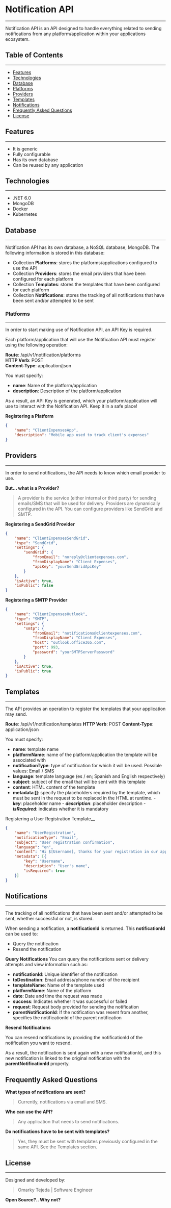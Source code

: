 # Notification API
___
Notification API is an API designed to handle everything related to sending notifications from any platform/application within your applications ecosystem.

## Table of Contents
___
* [Features](#features)
* [Technologies](#technologies)
* [Database](#database)
* [Platforms](#platforms)
* [Providers](#providers)
* [Templates](#templates)
* [Notifications](#notifications)
* [Frequently Asked Questions](#frequently-asked-questions)
* [License](#license)

## Features
___
- It is generic
- Fully configurable
- Has its own database
- Can be reused by any application


## Technologies
___
- .NET 6.0
- MongoDB
- Docker
- Kubernetes

## Database
___
Notification API has its own database, a NoSQL database, MongoDB.
The following information is stored in this database:
- Collection __Platforms__: stores the platforms/applications configured to use the API
- Collection __Providers__: stores the email providers that have been configured for each platform
- Collection __Templates__: stores the templates that have been configured for each platform
- Collection __Notifications__: stores the tracking of all notifications that have been sent and/or attempted to be sent

### Platforms
___
In order to start making use of Notification API, an API Key is required.

Each platform/application that will use the Notification API must register using the following operation:

__Route__: /api/v1/notification/platforms  
__HTTP Verb__: POST  
__Content-Type__: application/json

You must specify:
- __name__: Name of the platform/application
- __description__: Description of the platform/application

As a result, an API Key is generated, which your platform/application will use to interact with the Notification API. Keep it in a safe place!


__Registering a Platform__
```json
{
    "name": "ClientExpensesApp",
    "description": "Mobile app used to track client's expenses"
}
```



## Providers
___
In order to send notifications, the API needs to know which email provider to use.

__But... what is a Provider?__
> A provider is the service (either internal or third party) for sending emails/SMS that will be used for delivery. Providers are dynamically configured in the API. You can configure providers like SendGrid and SMTP.



__Registering a SendGrid Provider__
```json
{
    "name": "ClientExpensesSendGrid",
    "type": "SendGrid",
    "settings": {
        "sendGrid": {
            "fromEmail": "noreply@clientexpenses.com",
            "fromDisplayName": "Client Expenses",
            "apiKey": "yourSendGridApiKey"
        }
    },
    "isActive": true,
    "isPublic": false
}
```

__Registering a SMTP Provider__
```json
{
    "name": "ClientExpensesOutlook",
    "type": "SMTP",
    "settings": {
        "smtp": {
            "fromEmail": "notifications@clientexpenses.com",
            "fromDisplayName": "Client Expenses",
            "host": "outlook.office365.com",
            "port": 993,
            "password": "yourSMTPServerPassword"
        }
    },
    "isActive": true,
    "isPublic": true
}
```


## Templates
___
The API provides an operation to register the templates that your application may send.

__Route__: /api/v1/notification/templates
__HTTP Verb__: POST
__Content-Type__: application/json

You must specify:
* __name__: template name
* __platformName__: name of the platform/application the template will be associated with
* __notificationType__: type of notification for which it will be used. Possible values: Email / SMS
* __language__: template language (es / en; Spanish and English respectively)
* __subject__: subject of the email that will be sent with this template
* __content__: HTML content of the template
* __metadata []__: specify the placeholders required by the template, which must be sent in the request to be replaced in the HTML at runtime.
		- ___key___: placeholder name
		- ___description___: placeholder description
		- ___isRequired___: indicates whether it is mandatory

Registering a User Registration Template__
```json
{
    "name": "UserRegistration",
    "notificationType": "Email",
    "subject": "User registration confirmation",
    "language": "en",
    "content": "Hi $[Username], thanks for your registration in our app!",
	"metadata": [{
        "key": "Username",
        "description": "User's name",
        "isRequired": true
    }]
}
```

## Notifications
___
The tracking of all notifications that have been sent and/or attempted to be sent, whether successful or not, is stored.

When sending a notification, a __notificationId__ is returned.
This __notificationId__ can be used to:
- Query the notification
- Resend the notification

__Query Notifications__
You can query the notifications sent or delivery attempts and view information such as:

- __notificationId__: Unique identifier of the notification
- __toDestination__: Email address/phone number of the recipient
- __templateName__: Name of the template used
- __platformName__: Name of the platform
- __date__: Date and time the request was made
- __success__: Indicates whether it was successful or failed
- __request__: Request body provided for sending the notification
- __parentNotificationId__: If the notification was resent from another, specifies the notificationId of the parent notification


__Resend Notifications__

You can resend notifications by providing the notificationId of the notification you want to resend.

As a result, the notification is sent again with a new notificationId, and this new notification is linked to the original notification with the __parentNotificationId__ property.

## Frequently Asked Questions
__What types of notifications are sent?__
> Currently, notifications via email and SMS.

__Who can use the API?__
> Any application that needs to send notifications.

__Do notifications have to be sent with templates?__
> Yes, they must be sent with templates previously configured in the same API. See the Templates section.


## License
___
Designed and developed by:
> Omarky Tejeda | Software Engineer


**Open Source?.. Why not?**